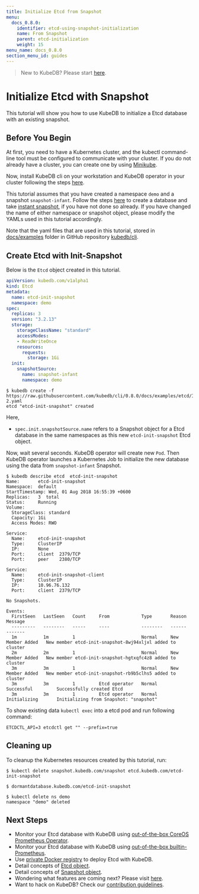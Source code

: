```yaml
---
title: Initialize Etcd from Snapshot
menu:
  docs_0.8.0:
    identifier: etcd-using-snapshot-initialization
    name: From Snapshot
    parent: etcd-initialization
    weight: 15
menu_name: docs_0.8.0
section_menu_id: guides
---
```

> New to KubeDB? Please start [here](/docs/concepts/README.md).

# Initialize Etcd with Snapshot

This tutorial will show you how to use KubeDB to initialize a Etcd database with an existing snapshot.

## Before You Begin

At first, you need to have a Kubernetes cluster, and the kubectl command-line tool must be configured to communicate with your cluster. If you do not already have a cluster, you can create one by using [Minikube](https://github.com/kubernetes/minikube).

Now, install KubeDB cli on your workstation and KubeDB operator in your cluster following the steps [here](/docs/setup/install.md).

This tutorial assumes that you have created a namespace `demo` and a snapshot `snapshot-infant`. Follow the steps [here](/docs/guides/etcd/snapshot/backup-and-restore.md) to create a database and take [instant snapshot](/docs/guides/etcd/snapshot/backup-and-restore.md#instant-backups), if you have not done so already. If you have changed the name of either namespace or snapshot object, please modify the YAMLs used in this tutorial accordingly.

Note that the yaml files that are used in this tutorial, stored in [docs/examples](https://github.com/kubedb/cli/tree/master/docs/examples) folder in GitHub repository [kubedb/cli](https://github.com/kubedb/cli).

## Create Etcd with Init-Snapshot

Below is the `Etcd` object created in this tutorial.

```yaml
apiVersion: kubedb.com/v1alpha1
kind: Etcd
metadata:
  name: etcd-init-snapshot
  namespace: demo
spec:
  replicas: 3
  version: "3.2.13"
  storage:
    storageClassName: "standard"
    accessModes:
    - ReadWriteOnce
    resources:
      requests:
        storage: 1Gi
  init:
    snapshotSource:
      name: snapshot-infant
      namespace: demo

```

```console
$ kubedb create -f https://raw.githubusercontent.com/kubedb/cli/0.8.0/docs/examples/etcd/Initialization/demo-2.yaml
etcd "etcd-init-snapshot" created
```

Here,

- `spec.init.snapshotSource.name` refers to a Snapshot object for a Etcd database in the same namespaces as this new `etcd-init-snapshot` Etcd object.

Now, wait several seconds. KubeDB operator will create new `Pod`. Then KubeDB operator launches a Kubernetes Job to initialize the new database using the data from `snapshot-infant` Snapshot.

```console
$ kubedb describe etcd  etcd-init-snapshot
Name:		etcd-init-snapshot
Namespace:	default
StartTimestamp:	Wed, 01 Aug 2018 16:55:39 +0600
Replicas:	3  total
Status:		Running
Volume:
  StorageClass:	standard
  Capacity:	1Gi
  Access Modes:	RWO

Service:
  Name:		etcd-init-snapshot
  Type:		ClusterIP
  IP:		None
  Port:		client	2379/TCP
  Port:		peer	2380/TCP

Service:
  Name:		etcd-init-snapshot-client
  Type:		ClusterIP
  IP:		10.96.76.132
  Port:		client	2379/TCP

No Snapshots.

Events:
  FirstSeen   LastSeen   Count     From            Type       Reason             Message
  ---------   --------   -----     ----            --------   ------             -------
  1m          1m         1                         Normal     New Member Added   New member etcd-init-snapshot-8wj94xljxl added to cluster
  2m          2m         1                         Normal     New Member Added   New member etcd-init-snapshot-hgtxqfc4z8 added to cluster
  3m          3m         1                         Normal     New Member Added   New member etcd-init-snapshot-rb9b5clhs5 added to cluster
  3m          3m         1         Etcd operator   Normal     Successful         Successfully created Etcd
  3m          3m         1         Etcd operator   Normal     Initializing       Initializing from Snapshot: "snapshot"
```

To show existing data `kubectl exec` into a etcd pod and run following command:

```
ETCDCTL_API=3 etcdctl get "" --prefix=true
```

## Cleaning up

To cleanup the Kubernetes resources created by this tutorial, run:

```console
$ kubectl delete snapshot.kubedb.com/snapshot etcd.kubedb.com/etcd-init-snapshot

$ dormantdatabase.kubedb.com/etcd-init-snapshot

$ kubectl delete ns demo
namespace "demo" deleted
```

## Next Steps

- Monitor your Etcd database with KubeDB using [out-of-the-box CoreOS Prometheus Operator](/docs/guides/etcd/monitoring/using-coreos-prometheus-operator.md).
- Monitor your Etcd database with KubeDB using [out-of-the-box builtin-Prometheus](/docs/guides/etcd/monitoring/using-builtin-prometheus.md).
- Use [private Docker registry](/docs/guides/etcd/private-registry/using-private-registry.md) to deploy Etcd with KubeDB.
- Detail concepts of [Etcd object](/docs/concepts/databases/etcd.md).
- Detail concepts of [Snapshot object](/docs/concepts/snapshot.md).
- Wondering what features are coming next? Please visit [here](/docs/roadmap.md).
- Want to hack on KubeDB? Check our [contribution guidelines](/docs/CONTRIBUTING.md).
